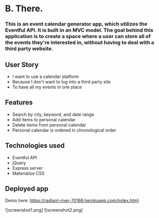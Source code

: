 # B. There.

### This is an event calendar generator app, which utilizes the Eventful API. It is built in an MVC model. The goal behind this application is to create a space where a user can store all of the events they're interested in, without having to deal with a third party website.

## User Story
- I want to use a calendar platform
- Because I don't want to log into a third party site
- To have all my events in one place

## Features
- Search by city, keyword, and date range
- Add items to personal calendar
- Delete items from personal calendar
- Personal calendar is ordered in chronological order

## Technologies used
- Eventful API
- jQuery
- Express server
- Materialize CSS


## Deployed app
Demo here: https://radiant-river-70166.herokuapp.com/index.html

![screenshot1.png]
![screenshot2.png]
